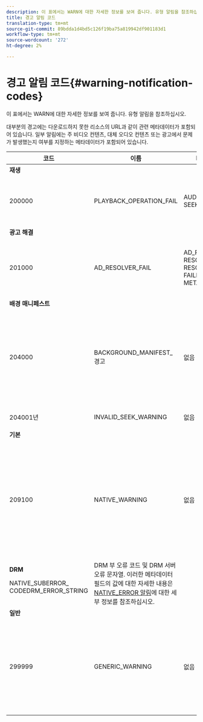 ```yaml
---
description: 이 표에서는 WARN에 대한 자세한 정보를 보여 줍니다. 유형 알림을 참조하십시오.
title: 경고 알림 코드
translation-type: tm+mt
source-git-commit: 89bdda1d4bd5c126f19ba75a819942df901183d1
workflow-type: tm+mt
source-wordcount: '272'
ht-degree: 2%

---
```



# 경고 알림 코드{#warning-notification-codes}

이 표에서는 WARN에 대한 자세한 정보를 보여 줍니다. 유형 알림을 참조하십시오.

<!--<a id="section_F25366B6703040E3ADA993C113618F01"></a>-->

대부분의 경고에는 다운로드하지 못한 리소스의 URL과 같이 관련 메타데이터가 포함되어 있습니다. 일부 알림에는 주 비디오 컨텐츠, 대체 오디오 컨텐츠 또는 광고에서 문제가 발생했는지 여부를 지정하는 메타데이터가 포함되어 있습니다.

<table frame="all" colsep="1" rowsep="1" id="table_C24772DF203B4DB2ACE6B475698C4C58"> 
 <thead> 
  <tr rowsep="1"> 
   <th colname="1" class="entry"> 코드 </th> 
   <th colname="2" class="entry"> 이름 </th> 
   <th colname="3" class="entry"> InnerNotification </th> 
   <th colname="4" class="entry"> 메타데이터 키 </th> 
   <th colname="5" class="entry"> 댓글 </th> 
  </tr> 
 </thead>
 <tbody> 
  <tr rowsep="1"> 
   <td colname="1"><b>재생</b> </td> 
   <td colname="2"> </td> 
   <td colname="3"> </td> 
   <td colname="4"> </td> 
   <td colname="5"> </td> 
  </tr> 
  <tr rowsep="1"> 
   <td colname="1"><span class="codeph"> 200000  </span> </td> 
   <td colname="2"><span class="codeph"> PLAYBACK_OPERATION_FAIL  </span> </td> 
   <td colname="3"><span class="codeph"> AUDIO_TRACK_ERROR  </span><span class="codeph"> SEEK_ERROR  </span> </td> 
   <td colname="4"><span class="codeph"> 설명  </span> </td> 
   <td colname="5"> <p>재생 관련 작업이 실패했지만 재생이 계속될 수 있습니다. </p> </td> 
  </tr> 
  <tr rowsep="1"> 
   <td colname="1"><b>광고 해결  </b> </td> 
   <td colname="2"> </td> 
   <td colname="3"> </td> 
   <td colname="4"> </td> 
   <td colname="5"> </td> 
  </tr> 
  <tr rowsep="1"> 
   <td colname="1"><span class="codeph"> 201000  </span> </td> 
   <td colname="2"><span class="codeph"> AD_RESOLVER_FAIL  </span> </td> 
   <td colname="3"><span class="codeph"> AD_RESOLVER_ RESOLVE_FAIL  </span><span class="codeph"> RESOURCE_PLACEMENT_ FAILED  </span><span class="codeph"> AD_RESOLVER_ METADATA_INVALID  </span> </td> 
   <td colname="4"> <p>없음 </p> </td> 
   <td colname="5"> <p>광고 확인자가 광고 콘텐츠를 확인/삽입하지 못했습니다. 재생이 계속될 수 있습니다. </p> </td> 
  </tr> 
  <tr rowsep="1"> 
   <td colname="1"><b>배경 매니페스트</b> </td> 
   <td colname="2"> </td> 
   <td colname="3"> </td> 
   <td colname="4"> </td> 
   <td colname="5"> </td> 
  </tr> 
  <tr rowsep="1"> 
   <td colname="1"><span class="codeph"> 204000  </span> </td> 
   <td colname="2"><span class="codeph"> BACKGROUND_MANIFEST_경고</span> </td> 
   <td colname="3"> <p>없음 </p> </td> 
   <td colname="4"><span class="codeph"> BACKGROUND_MANIFEST_WARNING_</span> <span class="codeph"> ERRORBACKGROUND_MANIFEST_WARNING_</span> <span class="codeph"> NAME 설명</span> </td> 
   <td colname="5"> <p> 백그라운드 매니페스트 다운로드에 오류가 있습니다. 배경 매니페스트를 업데이트할 때 TV SDK 경고로 전달되고 재생이 중지되지 않습니다. </p> </td> 
  </tr> 
  <tr rowsep="1"> 
   <td colname="1"><span class="codeph"> 204001년  </span> </td> 
   <td colname="2"><span class="codeph"> INVALID_SEEK_WARNING</span> </td> 
   <td colname="3"> <p>없음 </p> </td> 
   <td colname="4"><span class="codeph"> 설명</span> </td> 
   <td colname="5"> <p> </p> </td> 
  </tr> 
  <tr rowsep="1"> 
   <td colname="1"><b>기본</b> </td> 
   <td colname="2"> </td> 
   <td colname="3"> </td> 
   <td colname="4"> </td> 
   <td colname="5"> </td> 
  </tr> 
  <tr rowsep="1"> 
   <td colname="1" morerows="1"><span class="codeph"> 209100  </span> </td> 
   <td colname="2" morerows="1"><span class="codeph"> NATIVE_WARNING  </span> </td> 
   <td colname="3" morerows="1"> <p>없음 </p> </td> 
   <td colname="4"><b>AVE</b> <p><span class="codeph"> NATIVE_ERROR_CODE  </span><span class="codeph"> NATIVE_ERROR_NAME  </span><span class="codeph"> 설명  </span> </p> </td> 
   <td colname="5"> <p>하위 수준 AVE 라이브러리에서 오류가 발생했습니다. </p> <p>이러한 메타데이터 필드의 값에 대한 자세한 내용은 <a href="../../c-psdk-dhls-1.4-events-and-notifications/notification-codes/c-psdk-dhls-1.4-native-error-summary.md" format="html" scope="external"> NATIVE_ERROR 알림</a>에 대한 세부 정보를 참조하십시오. </p> </td> 
  </tr> 
  <tr rowsep="1"> 
   <td colname="4"><b>DRM</b> <p><span class="codeph"> NATIVE_SUBERROR_</span> <span class="codeph"> CODEDRM_ERROR_STRING</span> </p> </td> 
   <td colname="5">DRM 부 오류 코드 및 DRM 서버 오류 문자열. 이러한 메타데이터 필드의 값에 대한 자세한 내용은 <a href="../../c-psdk-dhls-1.4-events-and-notifications/notification-codes/c-psdk-dhls-1.4-native-error-summary.md" format="html" scope="external"> NATIVE_ERROR 알림</a>에 대한 세부 정보를 참조하십시오.
   </td> 
  </tr> 
  <tr rowsep="1"> 
   <td colname="1"><b>일반</b> </td> 
   <td colname="2"> </td> 
   <td colname="3"> </td> 
   <td colname="4"> </td> 
   <td colname="5"> </td> 
  </tr> 
  <tr rowsep="0"> 
   <td colname="1"><span class="codeph"> 299999  </span> </td> 
   <td colname="2"><span class="codeph"> GENERIC_WARNING  </span> </td> 
   <td colname="3"> <p>없음 </p> </td> 
   <td colname="4"> <p>없음 </p> </td> 
   <td colname="5"> <p>일반 경고 이벤트를 표시합니다. 실제로 TVSDK에서 발행되지 않습니다. 경고 이벤트에 해당하는 숫자 코드 범위의 끝에 대한 표시자에 불과합니다. </p> </td> 
  </tr> 
 </tbody> 
</table>

